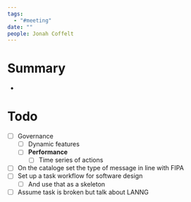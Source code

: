 ```yaml
---
tags:
  - "#meeting"
date: ""
people: Jonah Coffelt
---
```

# Summary
- 

# Todo
- [ ] Governance
	- [ ] Dynamic features
	- [ ] **Performance**
		- [ ] Time series of actions
- [ ] On the cataloge set the type of message in line with FIPA
- [ ] Set up a task workflow for software design
	- [ ] And use that as a skeleton
- [ ] Assume task is broken but talk about LANNG